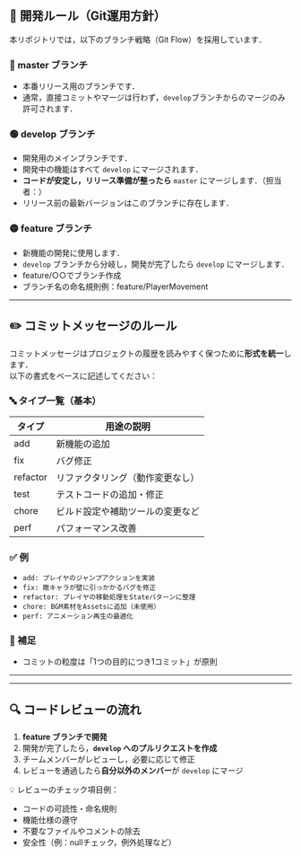 ## 📌 開発ルール（Git運用方針）

本リポジトリでは，以下のブランチ戦略（Git Flow）を採用しています．

### 🔵 master ブランチ
- 本番リリース用のブランチです．
- 通常，直接コミットやマージは行わず，`develop`ブランチからのマージのみ許可されます．

### 🟢 develop ブランチ
- 開発用のメインブランチです．
- 開発中の機能はすべて `develop` にマージされます．
- **コードが安定し，リリース準備が整ったら** `master` にマージします．（担当者：）
- リリース前の最新バージョンはこのブランチに存在します．

### 🟡 feature ブランチ
- 新機能の開発に使用します．
- `develop` ブランチから分岐し，開発が完了したら `develop` にマージします．
- feature/○○でブランチ作成
- ブランチ名の命名規則例：feature/PlayerMovement

---

## ✏️ コミットメッセージのルール

コミットメッセージはプロジェクトの履歴を読みやすく保つために**形式を統一**します．  
以下の書式をベースに記述してください：

### 🔤 タイプ一覧（基本）

| タイプ        | 用途の説明                                |
|---------------|-----------------------------------------|
| add           | 新機能の追加                             |
| fix           | バグ修正                                 |
| refactor      | リファクタリング（動作変更なし）           |
| test          | テストコードの追加・修正                  |
| chore         | ビルド設定や補助ツールの変更など           |
| perf          | パフォーマンス改善                        |

### ✅ 例
- `add: プレイヤのジャンプアクションを実装`
- `fix: 敵キャラが壁に引っかかるバグを修正`
- `refactor: プレイヤの移動処理をStateパターンに整理`
- `chore: BGM素材をAssetsに追加（未使用）` 
- `perf: アニメーション再生の最適化`


### 🔔 補足
- コミットの粒度は「1つの目的につき1コミット」が原則

---

---

## 🔍 コードレビューの流れ

1. **feature ブランチで開発**
2. 開発が完了したら，**`develop` へのプルリクエストを作成**
3. チームメンバーがレビューし，必要に応じて修正
4. レビューを通過したら**自分以外のメンバー**が `develop` にマージ

💡 レビューのチェック項目例：
- コードの可読性・命名規則
- 機能仕様の遵守
- 不要なファイルやコメントの除去
- 安全性（例：nullチェック，例外処理など）
